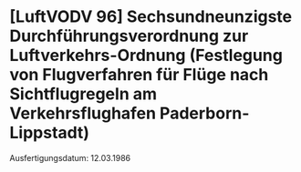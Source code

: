 # [LuftVODV 96] Sechsundneunzigste Durchführungsverordnung zur Luftverkehrs-Ordnung (Festlegung von Flugverfahren für Flüge nach Sichtflugregeln am Verkehrsflughafen Paderborn-Lippstadt)

Ausfertigungsdatum: 12.03.1986

 